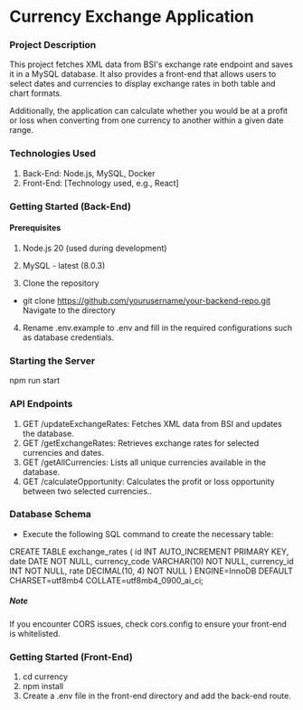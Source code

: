 # Currency Exchange Application

### Project Description

This project fetches XML data from BSI's exchange rate endpoint and saves it in a MySQL database. It also provides a front-end that allows users to select dates and currencies to display exchange rates in both table and chart formats.

Additionally, the application can calculate whether you would be at a profit or loss when converting from one currency to another within a given date range.

### Technologies Used

1. Back-End: Node.js, MySQL, Docker
2. Front-End: [Technology used, e.g., React]

### Getting Started (Back-End)

#### Prerequisites

1. Node.js 20 (used during development)
2. MySQL - latest (8.0.3)

3. Clone the repository

- git clone https://github.com/yourusername/your-backend-repo.git
  Navigate to the directory

4. Rename .env.example to .env and fill in the required configurations such as database credentials.

### Starting the Server

npm run start

### API Endpoints

1. GET /updateExchangeRates: Fetches XML data from BSI and updates the database.
2. GET /getExchangeRates: Retrieves exchange rates for selected currencies and dates.
3. GET /getAllCurrencies: Lists all unique currencies available in the database.
4. GET /calculateOpportunity: Calculates the profit or loss opportunity between two selected currencies..

### Database Schema

- Execute the following SQL command to create the necessary table:

CREATE TABLE exchange_rates (
id INT AUTO_INCREMENT PRIMARY KEY,
date DATE NOT NULL,
currency_code VARCHAR(10) NOT NULL,
currency_id INT NOT NULL,
rate DECIMAL(10, 4) NOT NULL
) ENGINE=InnoDB DEFAULT CHARSET=utf8mb4 COLLATE=utf8mb4_0900_ai_ci;

##### Note

If you encounter CORS issues, check cors.config to ensure your front-end is whitelisted.

### Getting Started (Front-End)

1. cd currency
2. npm install
3. Create a .env file in the front-end directory and add the back-end route.
